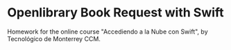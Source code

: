 # Openlibrary Book Request with Swift
 Homework for the online course "Accediendo a la Nube con Swift", by Tecnológico de Monterrey CCM.
